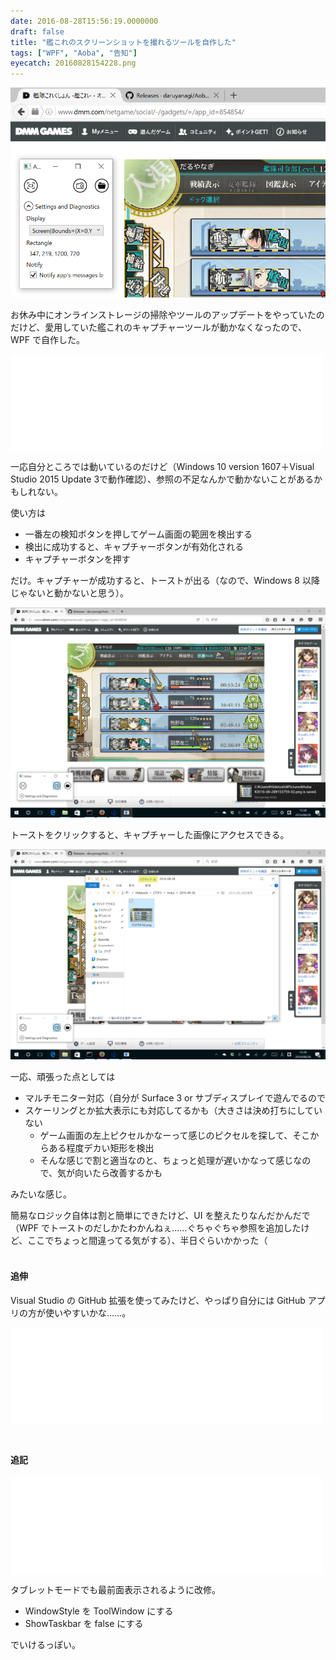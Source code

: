 ```yaml
---
date: 2016-08-28T15:56:19.0000000
draft: false
title: "艦これのスクリーンショットを撮れるツールを自作した"
tags: ["WPF", "Aoba", "告知"]
eyecatch: 20160828154228.png
---
```

<p><span itemscope itemtype="http://schema.org/Photograph"><img src="20160828154228.png" alt="f:id:daruyanagi:20160828154228p:plain" title="f:id:daruyanagi:20160828154228p:plain" class="hatena-fotolife" itemprop="image"></span></p><p>お休み中にオンラインストレージの掃除やツールのアップデートをやっていたのだけど、愛用していた艦これのキャプチャーツールが動かなくなったので、WPF で自作した。</p><p><iframe src="//hatenablog-parts.com/embed?url=https%3A%2F%2Fgithub.com%2Fdaruyanagi%2FAoba%2Freleases%2Ftag%2Fv1.0.0" title="daruyanagi/Aoba" class="embed-card embed-webcard" scrolling="no" frameborder="0" style="display: block; width: 100%; height: 155px; max-width: 500px; margin: 10px 0px;"></iframe></p><p>一応自分ところでは動いているのだけど（Windows 10 version 1607＋Visual Studio 2015 Update 3で動作確認）、参照の不足なんかで動かないことがあるかもしれない。</p><p>使い方は</p>

<ul>
<li>一番左の検知ボタンを押してゲーム画面の範囲を検出する</li>
<li>検出に成功すると、キャプチャーボタンが有効化される</li>
<li>キャプチャーボタンを押す</li>
</ul><p>だけ。キャプチャーが成功すると、トーストが出る（なので、Windows 8 以降じゃないと動かないと思う）。</p><p><span itemscope itemtype="http://schema.org/Photograph"><img src="20160828154639.png" alt="f:id:daruyanagi:20160828154639p:plain" title="f:id:daruyanagi:20160828154639p:plain" class="hatena-fotolife" itemprop="image"></span></p><p>トーストをクリックすると、キャプチャーした画像にアクセスできる。</p><p><span itemscope itemtype="http://schema.org/Photograph"><img src="20160828154704.png" alt="f:id:daruyanagi:20160828154704p:plain" title="f:id:daruyanagi:20160828154704p:plain" class="hatena-fotolife" itemprop="image"></span></p><p>一応、頑張った点としては</p>

<ul>
<li>マルチモニター対応（自分が Surface 3 or サブディスプレイで遊んでるので</li>
<li>スケーリングとか拡大表示にも対応してるかも（大きさは決め打ちにしていない
<ul>
<li>ゲーム画面の左上ピクセルかなーって感じのピクセルを探して、そこからある程度デカい矩形を検出</li>
<li>そんな感じで割と適当なのと、ちょっと処理が遅いかなって感じなので、気が向いたら改善するかも</li>
</ul></li>
</ul><p>みたいな感じ。</p><p>簡易なロジック自体は割と簡単にできたけど、UI を整えたりなんだかんだで（WPF でトーストのだしかたわかんねぇ……ぐちゃぐちゃ参照を追加したけど、ここでちょっと間違ってる気がする）、半日ぐらいかかった（<br />
<br />
</p>

<div class="section">
<h4>追伸</h4>
<p>Visual Studio の GitHub 拡張を使ってみたけど、やっぱり自分には GitHub アプリの方が使いやすいかな……。</p><p><iframe src="//hatenablog-parts.com/embed?url=http%3A%2F%2Fforest.watch.impress.co.jp%2Fdocs%2Fnews%2F1015913.html" title="GitHub、「GitHub Extension for Visual Studio 2.0」をリリース" class="embed-card embed-webcard" scrolling="no" frameborder="0" style="display: block; width: 100%; height: 155px; max-width: 500px; margin: 10px 0px;"></iframe><br />
</p>

</div>
<div class="section">
<h4>追記</h4>
<p><iframe src="//hatenablog-parts.com/embed?url=https%3A%2F%2Fgithub.com%2Fdaruyanagi%2FAoba%2Freleases%2Ftag%2Fv1.1.0" title="daruyanagi/Aoba" class="embed-card embed-webcard" scrolling="no" frameborder="0" style="display: block; width: 100%; height: 155px; max-width: 500px; margin: 10px 0px;"></iframe></p><p>タブレットモードでも最前面表示されるように改修。</p>

<ul>
<li>WindowStyle を ToolWindow にする</li>
<li>ShowTaskbar を false にする</li>
</ul><p>でいけるっぽい。</p>

</div>